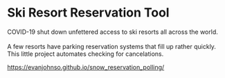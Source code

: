 # Ski Resort Reservation Tool

COVID-19 shut down unfettered access to ski resorts all across the world.
<br />
<br />
A few resorts have parking reservation systems that fill up rather quickly. This little project automates checking for cancelations.

https://evanjohnso.github.io/snow_reservation_polling/
